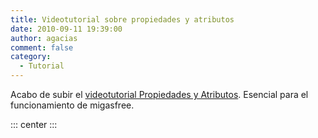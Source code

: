 ```yaml
---
title: Videotutorial sobre propiedades y atributos
date: 2010-09-11 19:39:00
author: agacias
comment: false
category:
  - Tutorial
---
```


Acabo de subir el [videotutorial Propiedades y Atributos](http://www.youtube.com/v/4_YXkjcZ74Q). Esencial para el funcionamiento de migasfree.

::: center
<VidStack src="youtube/4_YXkjcZ74Q" />
:::
